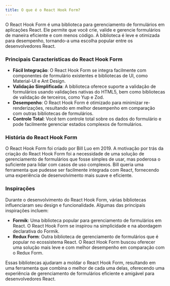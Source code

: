 ```yaml
---
title: O que é o React Hook Form?
---
```


O React Hook Form é uma biblioteca para gerenciamento de formulários em aplicações React. Ele permite que você crie, valide e gerencie formulários de maneira eficiente e com menos código. A biblioteca é leve e otimizada para desempenho, tornando-a uma escolha popular entre os desenvolvedores React.

### Principais Características do React Hook Form

- **Fácil Integração**: O React Hook Form se integra facilmente com componentes de formulário existentes e bibliotecas de UI, como Material-UI e Ant Design.
- **Validação Simplificada**: A biblioteca oferece suporte a validação de formulários usando validações nativas do HTML5, bem como bibliotecas de validação de terceiros, como Yup e Zod.
- **Desempenho**: O React Hook Form é otimizado para minimizar re-renderizações, resultando em melhor desempenho em comparação com outras bibliotecas de formulários.
- **Controle Total**: Você tem controle total sobre os dados do formulário e pode facilmente gerenciar estados complexos de formulários.

### História do React Hook Form

O React Hook Form foi criado por Bill Luo em 2019. A motivação por trás da criação do React Hook Form foi a necessidade de uma solução de gerenciamento de formulários que fosse simples de usar, mas poderosa o suficiente para lidar com casos de uso complexos. Bill queria uma ferramenta que pudesse ser facilmente integrada com React, fornecendo uma experiência de desenvolvimento mais suave e eficiente.

### Inspirações

Durante o desenvolvimento do React Hook Form, várias bibliotecas influenciaram seu design e funcionalidade. Algumas das principais inspirações incluem:

- **Formik**: Uma biblioteca popular para gerenciamento de formulários em React. O React Hook Form se inspirou na simplicidade e na abordagem declarativa do Formik.
- **Redux Form**: Outra biblioteca de gerenciamento de formulários que é popular no ecossistema React. O React Hook Form buscou oferecer uma solução mais leve e com melhor desempenho em comparação com o Redux Form.

Essas bibliotecas ajudaram a moldar o React Hook Form, resultando em uma ferramenta que combina o melhor de cada uma delas, oferecendo uma experiência de gerenciamento de formulários eficiente e amigável para desenvolvedores React.
